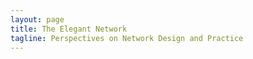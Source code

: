 ```yaml
---
layout: page
title: The Elegant Network
tagline: Perspectives on Network Design and Practice
---
```

